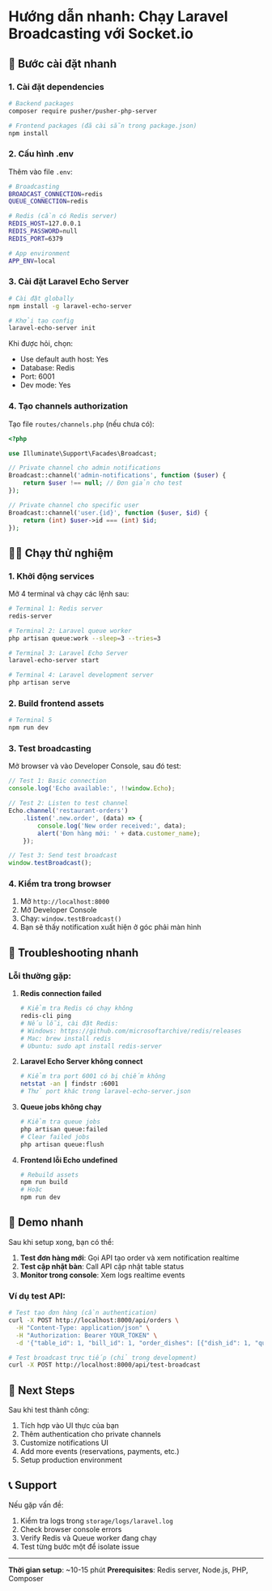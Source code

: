 # Hướng dẫn nhanh: Chạy Laravel Broadcasting với Socket.io

## 🚀 Bước cài đặt nhanh

### 1. Cài đặt dependencies

```bash
# Backend packages
composer require pusher/pusher-php-server

# Frontend packages (đã cài sẵn trong package.json)
npm install
```

### 2. Cấu hình .env

Thêm vào file `.env`:

```bash
# Broadcasting
BROADCAST_CONNECTION=redis
QUEUE_CONNECTION=redis

# Redis (cần có Redis server)
REDIS_HOST=127.0.0.1
REDIS_PASSWORD=null
REDIS_PORT=6379

# App environment
APP_ENV=local
```

### 3. Cài đặt Laravel Echo Server

```bash
# Cài đặt globally
npm install -g laravel-echo-server

# Khởi tạo config
laravel-echo-server init
```

Khi được hỏi, chọn:
- Use default auth host: Yes
- Database: Redis
- Port: 6001
- Dev mode: Yes

### 4. Tạo channels authorization

Tạo file `routes/channels.php` (nếu chưa có):

```php
<?php

use Illuminate\Support\Facades\Broadcast;

// Private channel cho admin notifications
Broadcast::channel('admin-notifications', function ($user) {
    return $user !== null; // Đơn giản cho test
});

// Private channel cho specific user
Broadcast::channel('user.{id}', function ($user, $id) {
    return (int) $user->id === (int) $id;
});
```

## 🏃‍♂️ Chạy thử nghiệm

### 1. Khởi động services

Mở 4 terminal và chạy các lệnh sau:

```bash
# Terminal 1: Redis server
redis-server

# Terminal 2: Laravel queue worker
php artisan queue:work --sleep=3 --tries=3

# Terminal 3: Laravel Echo Server
laravel-echo-server start

# Terminal 4: Laravel development server
php artisan serve
```

### 2. Build frontend assets

```bash
# Terminal 5
npm run dev
```

### 3. Test broadcasting

Mở browser và vào Developer Console, sau đó test:

```javascript
// Test 1: Basic connection
console.log('Echo available:', !!window.Echo);

// Test 2: Listen to test channel
Echo.channel('restaurant-orders')
    .listen('.new.order', (data) => {
        console.log('New order received:', data);
        alert('Đơn hàng mới: ' + data.customer_name);
    });

// Test 3: Send test broadcast
window.testBroadcast();
```

### 4. Kiểm tra trong browser

1. Mở `http://localhost:8000`
2. Mở Developer Console
3. Chạy: `window.testBroadcast()`
4. Bạn sẽ thấy notification xuất hiện ở góc phải màn hình

## 🔧 Troubleshooting nhanh

### Lỗi thường gặp:

1. **Redis connection failed**
   ```bash
   # Kiểm tra Redis có chạy không
   redis-cli ping
   # Nếu lỗi, cài đặt Redis:
   # Windows: https://github.com/microsoftarchive/redis/releases
   # Mac: brew install redis
   # Ubuntu: sudo apt install redis-server
   ```

2. **Laravel Echo Server không connect**
   ```bash
   # Kiểm tra port 6001 có bị chiếm không
   netstat -an | findstr :6001
   # Thử port khác trong laravel-echo-server.json
   ```

3. **Queue jobs không chạy**
   ```bash
   # Kiểm tra queue jobs
   php artisan queue:failed
   # Clear failed jobs
   php artisan queue:flush
   ```

4. **Frontend lỗi Echo undefined**
   ```bash
   # Rebuild assets
   npm run build
   # Hoặc
   npm run dev
   ```

## 📱 Demo nhanh

Sau khi setup xong, bạn có thể:

1. **Test đơn hàng mới**: Gọi API tạo order và xem notification realtime
2. **Test cập nhật bàn**: Call API cập nhật table status
3. **Monitor trong console**: Xem logs realtime events

### Ví dụ test API:

```bash
# Test tạo đơn hàng (cần authentication)
curl -X POST http://localhost:8000/api/orders \
  -H "Content-Type: application/json" \
  -H "Authorization: Bearer YOUR_TOKEN" \
  -d '{"table_id": 1, "bill_id": 1, "order_dishes": [{"dish_id": 1, "quantity": 2, "price_at_order_time": 50000}]}'

# Test broadcast trực tiếp (chỉ trong development)
curl -X POST http://localhost:8000/api/test-broadcast
```

## 🎯 Next Steps

Sau khi test thành công:

1. Tích hợp vào UI thực của bạn
2. Thêm authentication cho private channels
3. Customize notifications UI
4. Add more events (reservations, payments, etc.)
5. Setup production environment

## 📞 Support

Nếu gặp vấn đề:
1. Kiểm tra logs trong `storage/logs/laravel.log`
2. Check browser console errors
3. Verify Redis và Queue worker đang chạy
4. Test từng bước một để isolate issue

---

**Thời gian setup**: ~10-15 phút
**Prerequisites**: Redis server, Node.js, PHP, Composer 
